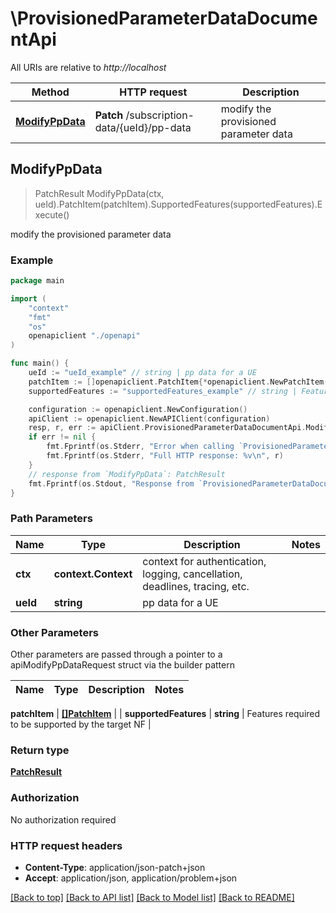 # \ProvisionedParameterDataDocumentApi

All URIs are relative to *http://localhost*

Method | HTTP request | Description
------------- | ------------- | -------------
[**ModifyPpData**](ProvisionedParameterDataDocumentApi.md#ModifyPpData) | **Patch** /subscription-data/{ueId}/pp-data | modify the provisioned parameter data



## ModifyPpData

> PatchResult ModifyPpData(ctx, ueId).PatchItem(patchItem).SupportedFeatures(supportedFeatures).Execute()

modify the provisioned parameter data

### Example

```go
package main

import (
    "context"
    "fmt"
    "os"
    openapiclient "./openapi"
)

func main() {
    ueId := "ueId_example" // string | pp data for a UE
    patchItem := []openapiclient.PatchItem{*openapiclient.NewPatchItem(*openapiclient.NewPatchOperation(), "Path_example")} // []PatchItem | 
    supportedFeatures := "supportedFeatures_example" // string | Features required to be supported by the target NF (optional)

    configuration := openapiclient.NewConfiguration()
    apiClient := openapiclient.NewAPIClient(configuration)
    resp, r, err := apiClient.ProvisionedParameterDataDocumentApi.ModifyPpData(context.Background(), ueId).PatchItem(patchItem).SupportedFeatures(supportedFeatures).Execute()
    if err != nil {
        fmt.Fprintf(os.Stderr, "Error when calling `ProvisionedParameterDataDocumentApi.ModifyPpData``: %v\n", err)
        fmt.Fprintf(os.Stderr, "Full HTTP response: %v\n", r)
    }
    // response from `ModifyPpData`: PatchResult
    fmt.Fprintf(os.Stdout, "Response from `ProvisionedParameterDataDocumentApi.ModifyPpData`: %v\n", resp)
}
```

### Path Parameters


Name | Type | Description  | Notes
------------- | ------------- | ------------- | -------------
**ctx** | **context.Context** | context for authentication, logging, cancellation, deadlines, tracing, etc.
**ueId** | **string** | pp data for a UE | 

### Other Parameters

Other parameters are passed through a pointer to a apiModifyPpDataRequest struct via the builder pattern


Name | Type | Description  | Notes
------------- | ------------- | ------------- | -------------

 **patchItem** | [**[]PatchItem**](PatchItem.md) |  | 
 **supportedFeatures** | **string** | Features required to be supported by the target NF | 

### Return type

[**PatchResult**](PatchResult.md)

### Authorization

No authorization required

### HTTP request headers

- **Content-Type**: application/json-patch+json
- **Accept**: application/json, application/problem+json

[[Back to top]](#) [[Back to API list]](../README.md#documentation-for-api-endpoints)
[[Back to Model list]](../README.md#documentation-for-models)
[[Back to README]](../README.md)

